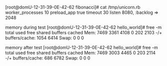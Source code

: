 [root@domU-12-31-39-0E-42-62 fibonacci]# cat /tmp/unicorn.rb 
worker_processes 10
preload_app true
timeout 30
listen 8080, :backlog => 2048


memory during test
[root@domU-12-31-39-0E-42-62 hello_world]# free -m
             total       used       free     shared    buffers     cached
Mem:          7469       3361       4108          0        202       2103
-/+ buffers/cache:       1054       6414
Swap:            0          0          0

memory after test
[root@domU-12-31-39-0E-42-62 hello_world]# free -m
             total       used       free     shared    buffers     cached
Mem:          7469       3003       4465          0        203       2114
-/+ buffers/cache:        686       6782
Swap:            0          0          0
